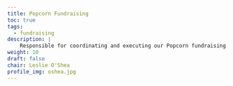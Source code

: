 ```yaml
---
title: Popcorn Fundraising
toc: true
tags:
  - fundraising
description: |
    Responsible for coordinating and executing our Popcorn fundraising events
weight: 10
draft: false
chair: Leslie O'Shea
profile_img: oshea.jpg
---
```


